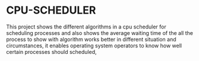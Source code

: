# CPU-SCHEDULER
This project shows the different algorithms in a cpu scheduler for scheduling processes and also shows the average waiting time of the all the process to show with algorithm works better in different situation and circumstances, it enables operating system operators to know how well certain processes should scheduled,
